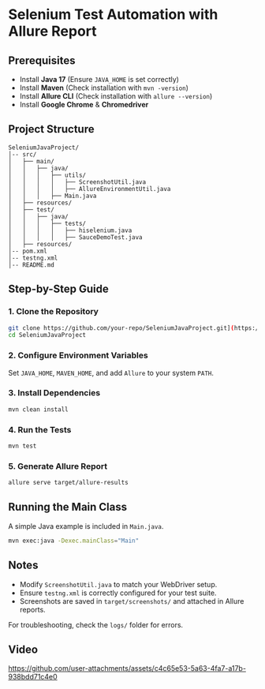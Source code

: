 # Selenium Test Automation with Allure Report

## Prerequisites
- Install **Java 17** (Ensure `JAVA_HOME` is set correctly)
- Install **Maven** (Check installation with `mvn -version`)
- Install **Allure CLI** (Check installation with `allure --version`)
- Install **Google Chrome** & **Chromedriver**

## Project Structure
```
SeleniumJavaProject/
│-- src/
│   ├── main/
│   │   ├── java/
│   │   │   ├── utils/
│   │   │   │   ├── ScreenshotUtil.java
│   │   │   │   ├── AllureEnvironmentUtil.java
│   │   │   ├── Main.java
│   ├── resources/
│   ├── test/
│   │   ├── java/
│   │   │   ├── tests/
│   │   │   │   ├── hiselenium.java
│   │   │   │   ├── SauceDemoTest.java
│   ├── resources/
│-- pom.xml
│-- testng.xml
│-- README.md
```

## Step-by-Step Guide

### 1. Clone the Repository
```sh
git clone https://github.com/your-repo/SeleniumJavaProject.git](https://github.com/aljazarifoundation/SeleniumJavaFunctional.git
cd SeleniumJavaProject
```

### 2. Configure Environment Variables
Set `JAVA_HOME`, `MAVEN_HOME`, and add `Allure` to your system `PATH`.

### 3. Install Dependencies
```sh
mvn clean install
```

### 4. Run the Tests
```sh
mvn test
```

### 5. Generate Allure Report
```sh
allure serve target/allure-results
```

## Running the Main Class
A simple Java example is included in `Main.java`.
```sh
mvn exec:java -Dexec.mainClass="Main"
```

## Notes
- Modify `ScreenshotUtil.java` to match your WebDriver setup.
- Ensure `testng.xml` is correctly configured for your test suite.
- Screenshots are saved in `target/screenshots/` and attached in Allure reports.

For troubleshooting, check the `logs/` folder for errors.

## Video
https://github.com/user-attachments/assets/c4c65e53-5a63-4fa7-a17b-938bdd71c4e0
